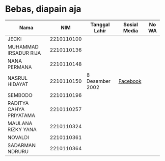 # Bebas, diapain aja

| Nama                      | NIM        | Tanggal Lahir     | Sosial Media                                      | No WA          |
|---------------------------|------------|-------------------|---------------------------------------------------|----------------|
| JECKI                    | 2210110100 |                   |                                                   |                |
| MUHAMMAD IRSADUR RIJA    | 2210110136 |                   |                                                   |                |
| NANA PERMANA             | 2210110148 |                   |                                                   |                |
| NASRUL HIDAYAT           | 2210110150 | 8 Desember 2002   | [Facebook](https://www.facebook.com/nasrul.hidayat.10888) |                |
| SEMBODO                  | 2210110196 |                   |                                                   |                |
| RADITYA CAHYA PRIYATAMA  | 2210110257 |                   |                                                   |                |
| MAULANA RIZKY YANA       | 2210110324 |                   |                                                   |                |
| NOVALDI                  | 2210110361 |                   |                                                   |                |
| SADARMAN NDRURU          | 2210110364 |                   |                                                   |                |
